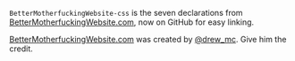 `BetterMotherfuckingWebsite-css` is the seven declarations from [BetterMotherfuckingWebsite.com](http://bettermotherfuckingwebsite.com), now on GitHub for easy linking.

[BetterMotherfuckingWebsite.com](http://bettermotherfuckingwebsite.com) was created by [@drew_mc](https://twitter.com/drew_mc). Give him the credit.
